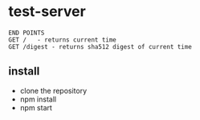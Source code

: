 # test-server

```
END POINTS
GET /   - returns current time
GET /digest - returns sha512 digest of current time
```
## install
- clone the repository
- npm install
- npm start

